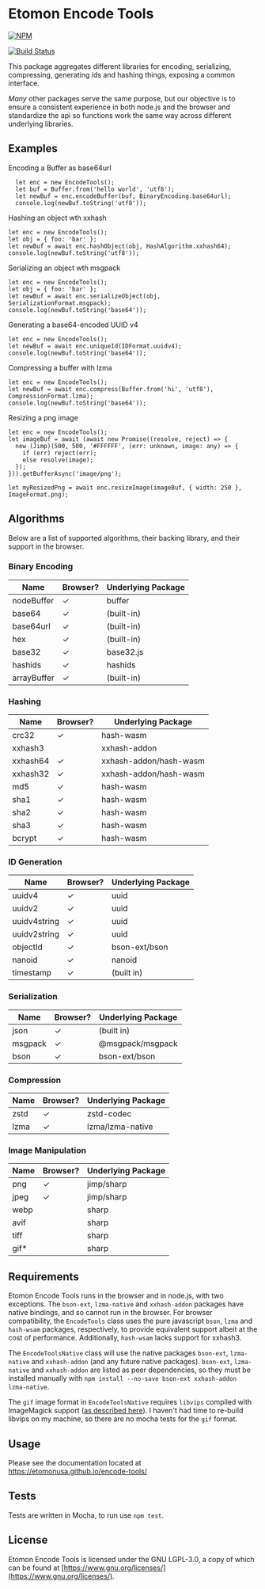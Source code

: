 # Etomon Encode Tools

[![NPM](https://nodei.co/npm/@etomon/encode-tools.png)](https://nodei.co/npm/@etomon/encode-tools/)

[![Build Status](https://travis-ci.com/EtomonUSA/encode-tools.svg?branch=master)](https://travis-ci.com/EtomonUSA/encode-tools)

This package aggregates different libraries for encoding, serializing, compressing, generating ids and hashing things, exposing a common interface. 

*Many* other packages serve the same purpose, but our objective is to ensure a consistent experience in both node.js and the browser and standardize the api so functions work the same way across different underlying libraries.

## Examples
Encoding a Buffer as base64url

```
  let enc = new EncodeTools();
  let buf = Buffer.from('hello world', 'utf8');
  let newBuf = enc.encodeBuffer(buf, BinaryEncoding.base64url);
  console.log(newBuf.toString('utf8'));
```

Hashing an object wth xxhash
```
let enc = new EncodeTools();
let obj = { foo: 'bar' };
let newBuf = await enc.hashObject(obj, HashAlgorithm.xxhash64);
console.log(newBuf.toString('utf8'));
```

Serializing an object wth msgpack
```
let enc = new EncodeTools();
let obj = { foo: 'bar' };
let newBuf = await enc.serializeObject(obj, SerializationFormat.msgpack);
console.log(newBuf.toString('base64'));
```

Generating a base64-encoded UUID v4
```
let enc = new EncodeTools();
let newBuf = await enc.uniqueId(IDFormat.uuidv4);
console.log(newBuf.toString('base64'));
```


Compressing a buffer with lzma
```
let enc = new EncodeTools();
let newBuf = await enc.compress(Buffer.from('hi', 'utf8'), CompressionFormat.lzma);
console.log(newBuf.toString('base64'));
```

Resizing a png image
```
let enc = new EncodeTools();
let imageBuf = await (await new Promise((resolve, reject) => {
  new (Jimp)(500, 500, '#FFFFFF', (err: unknown, image: any) => {
    if (err) reject(err);
    else resolve(image);
  });
})).getBufferAsync('image/png');

let myResizedPng = await enc.resizeImage(imageBuf, { width: 250 }, ImageFormat.png);
```


## Algorithms

Below are a list of supported algorithms, their backing library, and their support in the browser.

### Binary Encoding

| Name        | Browser? | Underlying Package |
|-------------|----------|--------------------|
| nodeBuffer  | ✓        | buffer             |
| base64      | ✓        | (built-in)         |
| base64url   | ✓        | (built-in)         |
| hex         | ✓        | (built-in)         |
| base32      | ✓        | base32.js          |
| hashids     | ✓        | hashids            |
| arrayBuffer | ✓        | (built-in)         |

### Hashing
| Name     | Browser? | Underlying Package     |
|----------|----------|------------------------|
| crc32    | ✓        | hash-wasm              |
| xxhash3  |          | xxhash-addon           |
| xxhash64 | ✓        | xxhash-addon/hash-wasm |
| xxhash32 | ✓        | xxhash-addon/hash-wasm |
| md5      | ✓        | hash-wasm              |
| sha1     | ✓        | hash-wasm              |
| sha2     | ✓        | hash-wasm              |
| sha3     | ✓        | hash-wasm              |
| bcrypt   | ✓        | hash-wasm              |

### ID Generation

| Name         | Browser? | Underlying Package |
|--------------|----------|--------------------|
| uuidv4       | ✓        | uuid               |
| uuidv2       | ✓        | uuid               |
| uuidv4string | ✓        | uuid               |
| uuidv2string | ✓        | uuid               |
| objectId     | ✓        | bson-ext/bson      |
| nanoid       | ✓        | nanoid             |
| timestamp    | ✓        | (built in)         |

### Serialization

| Name    | Browser? | Underlying Package |
|---------|----------|--------------------|
| json    | ✓        | (built in)         |
| msgpack | ✓        | @msgpack/msgpack   |
| bson    | ✓        | bson-ext/bson      

### Compression

| Name    | Browser? | Underlying Package |
|---------|----------|--------------------|
| zstd    | ✓        | zstd-codec         |
| lzma    | ✓        | lzma/lzma-native   |

### Image Manipulation

| Name    | Browser? | Underlying Package |
|---------|----------|--------------------|
| png     | ✓        | jimp/sharp         |
| jpeg    | ✓        | jimp/sharp         |
| webp    |          | sharp              |
| avif    |          | sharp              |
| tiff    |          | sharp              |
| gif*    |          | sharp              |

## Requirements

Etomon Encode Tools runs in the browser and in node.js, with two exceptions. The `bson-ext`, `lzma-native` and `xxhash-addon` packages have native bindings, and so cannot run in the browser. For browser compatibility, the `EncodeTools` class uses the pure javascript `bson`, `lzma` and `hash-wsam` packages, respectively,  to provide equivalent support albeit at the cost of performance. Additionally, `hash-wsam` lacks support for xxhash3.

The `EncodeToolsNative` class will use the native packages `bson-ext`, `lzma-native` and `xxhash-addon` (and any future native packages). `bson-ext`, `lzma-native` and `xxhash-addon` are listed as peer dependencies, so they must be installed manually with `npm install --no-save bson-ext xxhash-addon lzma-native`.

The `gif` image format in `EncodeToolsNative` requires `libvips` compiled with ImageMagick support ([as described here](https://zb.gy/qPJH)). I haven't had time to re-build libvips on my machine, so there are no mocha tests for the `gif` format.

## Usage

Please see the documentation located at https://etomonusa.github.io/encode-tools/

## Tests

Tests are written in Mocha, to run use `npm test`.

## License

Etomon Encode Tools is licensed under the GNU LGPL-3.0, a copy of which can be found at [https://www.gnu.org/licenses/](https://www.gnu.org/licenses/).
